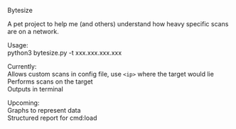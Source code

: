Bytesize  
  
A pet project to help me (and others) understand how heavy specific scans are on a network.  
  
Usage:  
python3 bytesize.py -t xxx.xxx.xxx.xxx  
  
Currently:  
Allows custom scans in config file, use `<ip>` where the target would lie  
Performs scans on the target  
Outputs in terminal  
  
Upcoming:  
Graphs to represent data  
Structured report for cmd:load
